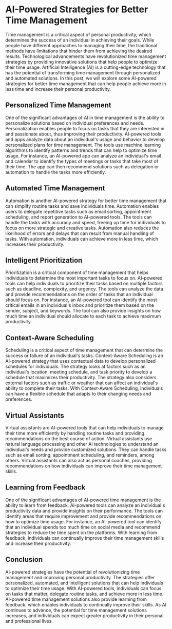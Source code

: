 # AI-Powered Strategies for Better Time Management

Time management is a critical aspect of personal productivity, which determines the success of an individual in achieving their goals. While people have different approaches to managing their time, the traditional methods have limitations that hinder them from achieving the desired results. Technological advancements have revolutionized time management strategies by providing innovative solutions that help people to optimize their time usage. Artificial Intelligence (AI) is a cutting-edge technology that has the potential of transforming time management through personalized and automated solutions. In this post, we will explore some AI-powered strategies for better time management that can help people achieve more in less time and increase their personal productivity.

## Personalized Time Management

One of the significant advantages of AI in time management is the ability to personalize solutions based on individual preferences and needs. Personalization enables people to focus on tasks that they are interested in and passionate about, thus improving their productivity. AI-powered tools and apps analyze data about an individual's usage and behavior to develop personalized plans for time management. The tools use machine learning algorithms to identify patterns and trends that can help to optimize time usage. For instance, an AI-powered app can analyze an individual's email and calendar to identify the types of meetings or tasks that take most of their time. The app can then recommend solutions such as delegation or automation to handle the tasks more efficiently.

## Automated Time Management

Automation is another AI-powered strategy for better time management that can simplify routine tasks and save individuals time. Automation enables users to delegate repetitive tasks such as email sorting, appointment scheduling, and report generation to AI-powered tools. The tools can handle the tasks with accuracy and speed, freeing up time for individuals to focus on more strategic and creative tasks. Automation also reduces the likelihood of errors and delays that can result from manual handling of tasks. With automation, individuals can achieve more in less time, which increases their productivity.

## Intelligent Prioritization

Prioritization is a critical component of time management that helps individuals to determine the most important tasks to focus on. AI-powered tools can help individuals to prioritize their tasks based on multiple factors such as deadline, complexity, and urgency. The tools can analyze the data and provide recommendations on the order of tasks that an individual should focus on. For instance, an AI-powered tool can identify the most critical emails in an individual's inbox and prioritize them based on the sender, subject, and keywords. The tool can also provide insights on how much time an individual should allocate to each task to achieve maximum productivity.

## Context-Aware Scheduling

Scheduling is a critical aspect of time management that can determine the success or failure of an individual's tasks. Context-Aware Scheduling is an AI-powered strategy that uses contextual data to develop personalized schedules for individuals. The strategy looks at factors such as an individual's location, meeting schedule, and task priority to develop a schedule that maximizes their productivity. The strategy also considers external factors such as traffic or weather that can affect an individual's ability to complete their tasks. With Context-Aware Scheduling, individuals can have a flexible schedule that adapts to their changing needs and preferences.

## Virtual Assistants

Virtual assistants are AI-powered tools that can help individuals to manage their time more efficiently by handling routine tasks and providing recommendations on the best course of action. Virtual assistants use natural language processing and other AI technologies to understand an individual's needs and provide customized solutions. They can handle tasks such as email sorting, appointment scheduling, and reminders, among others. Virtual assistants can also act as personal coaches, providing recommendations on how individuals can improve their time management skills.

## Learning from Feedback

One of the significant advantages of AI-powered time management is the ability to learn from feedback. AI-powered tools can analyze an individual's productivity data and provide insights on their performance. The tools can identify areas that require improvement and provide recommendations on how to optimize time usage. For instance, an AI-powered tool can identify that an individual spends too much time on social media and recommend strategies to reduce the time spent on the platforms. With learning from feedback, individuals can continually improve their time management skills and increase their productivity.

## Conclusion

AI-powered strategies have the potential of revolutionizing time management and improving personal productivity. The strategies offer personalized, automated, and intelligent solutions that can help individuals to optimize their time usage. With AI-powered tools, individuals can focus on tasks that matter, delegate routine tasks, and achieve more in less time. AI-powered time management solutions also provide learning from feedback, which enables individuals to continually improve their skills. As AI continues to advance, the potential for time management solutions increases, and individuals can expect greater productivity in their personal and professional lives.